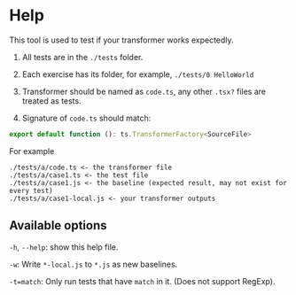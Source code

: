 # Help

This tool is used to test if your transformer works expectedly.

1. All tests are in the `./tests` folder.

2. Each exercise has its folder, for example, `./tests/0 HelloWorld`

3. Transformer should be named as `code.ts`, any other `.tsx?` files are treated as tests.

4. Signature of `code.ts` should match:

```ts
export default function (): ts.TransformerFactory<SourceFile>
```

For example

```text
./tests/a/code.ts <- the transformer file
./tests/a/case1.ts <- the test file
./tests/a/case1.js <- the baseline (expected result, may not exist for every test)
./tests/a/case1-local.js <- your transformer outputs
```

## Available options

`-h`, `--help`: show this help file.

`-w`: Write `*-local.js` to `*.js` as new baselines.

`-t=match`: Only run tests that have `match` in it. (Does not support RegExp).
